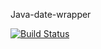 Java-date-wrapper

[![Build Status](https://travis-ci.org/akshayvaidya/java-date-wrapper.svg?branch=master)](https://travis-ci.org/akshayvaidya/java-date-wrapper)